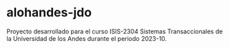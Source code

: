# alohandes-jdo
Proyecto desarrollado para el curso ISIS-2304 Sistemas Transaccionales de la Universidad de los Andes durante el periodo 2023-10.
